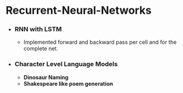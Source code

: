 # Recurrent-Neural-Networks

* ### RNN with LSTM
   * Implemented forward and backward pass per cell and for the complete net.
* ### Character Level Language Models
   * **Dinosaur Naming**
   * **Shakespeare like poem generation**
